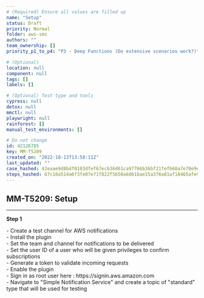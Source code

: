 ```yaml
---
# (Required) Ensure all values are filled up
name: "Setup"
status: Draft
priority: Normal
folder: aws-sms
authors: ""
team_ownership: []
priority_p1_to_p4: "P3 - Deep Functions (Do extensive scenarios work?)"

# (Optional)
location: null
component: null
tags: []
labels: []

# (Optional) Test type and tools
cypress: null
detox: null
mmctl: null
playwright: null
rainforest: []
manual_test_environments: []

# Do not change
id: 42126785
key: MM-T5209
created_on: "2022-10-13T13:58:11Z"
last_updated: ""
case_hashed: 42eaae9d8b4f0103dfef67ecb36d61ca97766b36bf21fefb68a7e70e9e25d48ffcd4bef000be099ba3a0569b00fed9d5
steps_hashed: 67c18a514a6f3fe07e71f822f5650a6861bae15a376a81af18465afe9a9ba0b053376804b0c3d1f44fc3bfdd819dbcf9
---
```


<!-- (Auto-generated) Based on frontmatter's "key" and "name" -->

## MM-T5209: Setup

---

**Step 1**

\- Create a test channel for AWS notifications\
\- Install the plugin\
\- Set the team and channel for notifications to be delivered\
\- Set the user ID of a user who will be given privileges to confirm subscriptions\
\- Generate a token to validate incoming requests\
\- Enable the plugin\
\- Sign in as root user here : https\://signin.aws.amazon.com\
\- Navigate to "Simple Notification Service" and create a topic of "standard" type that will be used for testing

